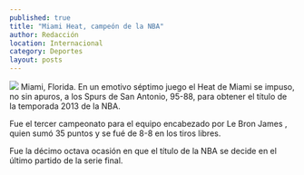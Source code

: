 ```yaml
---
published: true
title: "Miami Heat, campeón de la NBA"
author: Redacción
location: Internacional
category: Deportes
layout: posts
---
```


![](http://i.imgur.com/PPflMpnm.jpg)
Miami, Florida. En un emotivo séptimo juego el Heat de Miami se impuso, no sin apuros, a los Spurs de San Antonio, 95-88, para obtener el título de la temporada 2013 de la NBA.

Fue el tercer campeonato para el equipo encabezado por Le Bron James , quien sumó 35 puntos y se fué de 8-8 en los tiros libres.

Fue la décimo octava ocasión en que el título de la NBA se decide en el último partido de la serie final.

